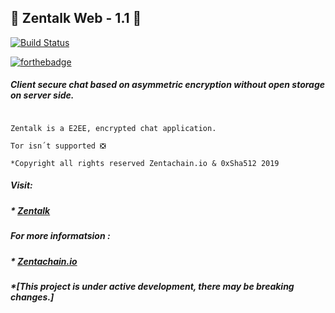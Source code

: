 ## :statue_of_liberty: Zentalk Web - 1.1 :statue_of_liberty:

[![Build Status](https://travis-ci.org/dwyl/esta.svg?branch=master)](www.zentalk.chat)

[![forthebadge](https://forthebadge.com/images/badges/built-with-love.svg)](https://zentachain.io)

##### Client secure chat based on asymmetric encryption without open storage on server side.

````

Zentalk is a E2EE, encrypted chat application.

Tor isn´t supported ❎ 

*Copyright all rights reserved Zentachain.io & 0xSha512 2019
````

##### Visit:
##### * [Zentalk](www.zentalk.chat)

##### For more informatsion : 
##### * [Zentachain.io](www.Zentachain.io) 
##### *[This project is under active development, there may be breaking changes.]
